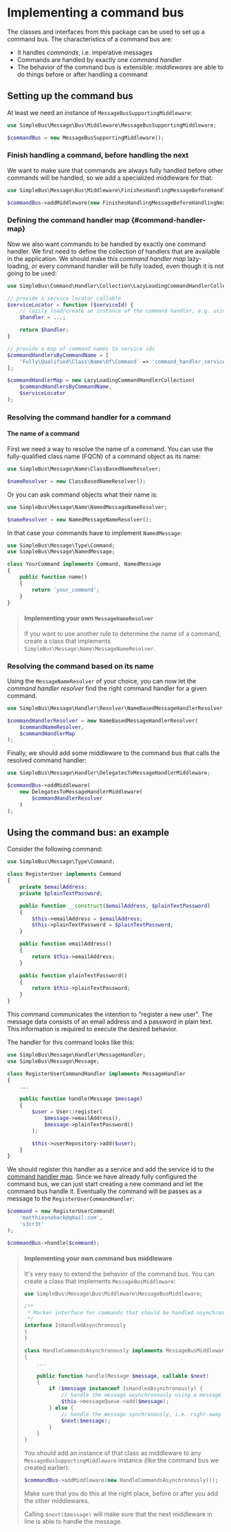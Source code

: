# Implementing a command bus

The classes and interfaces from this package can be used to set up a command bus. The characteristics of a command bus
are:

- It handles *commands*, i.e. imperative messages
- Commands are handled by exactly one *command handler*
- The behavior of the command bus is extensible: *middlewares* are able to do things before or after handling a command

## Setting up the command bus

At least we need an instance of `MessageBusSupportingMiddleware`:

```php
use SimpleBus\Message\Bus\Middleware\MessageBusSupportingMiddleware;

$commandBus = new MessageBusSupportingMiddleware();
```

### Finish handling a command, before handling the next

We want to make sure that commands are always fully handled before other commands will be handled, so we add a
specialized middleware for that:

```php
use SimpleBus\Message\Bus\Middleware\FinishesHandlingMessageBeforeHandlingNext;

$commandBus->addMiddleware(new FinishesHandlingMessageBeforeHandlingNext());
```

### Defining the command handler map {#command-handler-map}

Now we also want commands to be handled by exactly one command handler. We first need to define the collection of
handlers that are available in the application. We should make this *command handler map* lazy-loading, or every
command handler will be fully loaded, even though it is not going to be used:

```php
use SimpleBus\Command\Handler\Collection\LazyLoadingCommandHandlerCollection;

// provide a service locator callable
$serviceLocator = function ($serviceId) {
    // lazily load/create an instance of the command handler, e.g. using an IoC container
    $handler = ...;

    return $handler;
}

// provide a map of command names to service ids
$commandHandlersByCommandName = [
    'Fully\Qualified\Class\Name\Of\Command' => 'command_handler_service_id'
];

$commandHandlerMap = new LazyLoadingCommandHandlerCollection(
    $commandHandlersByCommandName,
    $serviceLocator
);
```

### Resolving the command handler for a command

#### The name of a command

First we need a way to resolve the name of a command. You can use the fully-qualified class name (FQCN) of a
command object as its name:

```php
use SimpleBus\Message\Name\ClassBasedNameResolver;

$nameResolver = new ClassBasedNameResolver();
```

Or you can ask command objects what their name is:

```php
use SimpleBus\Message\Name\NamedMessageNameResolver;

$nameResolver = new NamedMessageNameResolver();
```

In that case your commands have to implement `NamedMessage`:

```php
use SimpleBus\Message\Type\Command;
use SimpleBus\Message\NamedMessage;

class YourCommand implements Command, NamedMessage
{
    public function name()
    {
        return 'your_command';
    }
}
```

> #### Implementing your own `MessageNameResolver`
>
> If you want to use another rule to determine the name of a command, create a class that implements
> `SimpleBus\Message\Name\MessageNameResolver`.

### Resolving the command based on its name

Using the `MessageNameResolver` of your choice, you can now let the *command handler resolver* find the right command
handler for a given command.

```php
use SimpleBus\Message\Handler\Resolver\NameBasedMessageHandlerResolver;

$commandHandlerResolver = new NameBasedMessageHandlerResolver(
    $commandNameResolver,
    $commandHandlerMap
);
```

Finally, we should add some middleware to the command bus that calls the resolved command handler:

```php
use SimpleBus\Message\Handler\DelegatesToMessageHandlerMiddleware;

$commandBus->addMiddleware(
    new DelegatesToMessageHandlerMiddleware(
        $commandHandlerResolver
    )
);
```

## Using the command bus: an example

Consider the following command:

```php
use SimpleBus\Message\Type\Command;

class RegisterUser implements Command
{
    private $emailAddress;
    private $plainTextPassword;

    public function __construct($emailAddress, $plainTextPassword)
    {
        $this->emailAddress = $emailAddress;
        $this->plainTextPassword = $plainTextPassword;
    }

    public function emailAddress()
    {
        return $this->emailAddress;
    }

    public function plainTextPassword()
    {
        return $this->plainTextPassword;
    }
}
```

This command communicates the intention to "register a new user". The message data consists of an email address and a
password in plain text. This information is required to execute the desired behavior.

The handler for this command looks like this:

```php
use SimpleBus\Message\Handler\MessageHandler;
use SimpleBus\Message\Message;

class RegisterUserCommandHandler implements MessageHandler
{
    ...

    public function handle(Message $message)
    {
        $user = User::register(
            $message->emailAddress(),
            $message->plainTextPassword()
        );

        $this->userRepository->add($user);
    }
}
```

We should register this handler as a service and add the service id to the [command handler map](#command-handler-map).
Since we have already fully configured the command bus, we can just start creating a new command and let the command bus
handle it. Eventually the command will be passes as a message to the `RegisterUserCommandHandler`:

```php
$command = new RegisterUserCommand(
    'matthiasnoback@gmail.com',
    's3cr3t'
);

$commandBus->handle($command);
```

> #### Implementing your own command bus middleware
>
> It's very easy to extend the behavior of the command bus. You can create a class that implements
> `MessageBusMiddleware`:
>
> ```php
> use SimpleBus\Message\Bus\Middleware\MessageBusMiddleware;
>
> /**
>  * Marker interface for commands that should be handled asynchronously
>  */
> interface IsHandledAsynchronously
> {
> }
>
> class HandleCommandsAsynchronously implements MessageBusMiddleware
> {
>     ...
>
>     public function handle(Message $message, callable $next)
>     {
>         if ($message instanceof IsHandledAsynchronously) {
>             // handle the message asynchronously using a message queue
>             $this->messageQueue->add($message);
>         } else {
>             // handle the message synchronously, i.e. right-away
>             $next($message);
>         }
>     }
> }
> ```
>
> You should add an instance of that class as middleware to any `MessageBusSupportingMiddleware` instance (like the
> command bus we created earlier):
>
> ```php
> $commandBus->addMiddleware(new HandleCommandsAsynchronously());
> ```
>
> Make sure that you do this at the right place, before or after you add the other middlewares.
>
> Calling `$next($message)` will make sure that the next middleware in line is able to handle the message.
